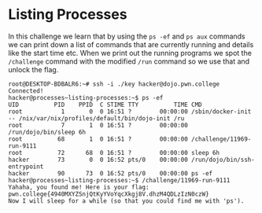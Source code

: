 # Listing Processes
In this challenge we learn that by using the `ps -ef` and `ps aux` commands we can print down a list of commands that are currently running and details like the start time etc.
When we print out the running programs we spot the `/challenge` command with the modified `/run` command so we use that and unlock the flag.
```
root@DESKTOP-BDBALR6:~# ssh -i ./key hacker@dojo.pwn.college
Connected!
hacker@processes~listing-processes:~$ ps -ef
UID          PID    PPID  C STIME TTY          TIME CMD
root           1       0  0 16:51 ?        00:00:00 /sbin/docker-init -- /nix/var/nix/profiles/default/bin/dojo-init /ru
root           7       1  0 16:51 ?        00:00:00 /run/dojo/bin/sleep 6h
root          68       1  0 16:51 ?        00:00:00 /challenge/11969-run-9111
root          72      68  0 16:51 ?        00:00:00 sleep 6h
hacker        73       0  0 16:52 pts/0    00:00:00 /run/dojo/bin/ssh-entrypoint
hacker        90      73  0 16:52 pts/0    00:00:00 ps -ef
hacker@processes~listing-processes:~$ /challenge/11969-run-9111
Yahaha, you found me! Here is your flag:
pwn.college{4940MXYZSnjQtKyYVoYqcXkgj8V.dhzM4QDLzIzN0czW}
Now I will sleep for a while (so that you could find me with 'ps').
```
